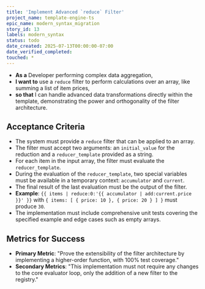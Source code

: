 ```yaml
---
title: 'Implement Advanced `reduce` Filter'
project_name: template-engine-ts
epic_name: modern_syntax_migration
story_id: 13
labels: modern_syntax
status: todo
date_created: 2025-07-13T00:00:00-07:00
date_verified_completed: 
touched: *
---
```


- **As a** Developer performing complex data aggregation,
- **I want to** use a `reduce` filter to perform calculations over an array, like summing a list of item prices,
- **so that** I can handle advanced data transformations directly within the template, demonstrating the power and orthogonality of the filter architecture.

## Acceptance Criteria

- The system must provide a `reduce` filter that can be applied to an array.
- The filter must accept two arguments: an `initial_value` for the reduction and a `reducer_template` provided as a string.
- For each item in the input array, the filter must evaluate the `reducer_template`.
- During the evaluation of the `reducer_template`, two special variables must be available in a temporary context: `accumulator` and `current`.
- The final result of the last evaluation must be the output of the filter.
- **Example**: `{{ items | reduce:0:'{{ accumulator | add:current.price }}' }}` with `{ items: [ { price: 10 }, { price: 20 } ] }` must produce `30`.
- The implementation must include comprehensive unit tests covering the specified example and edge cases such as empty arrays.

## Metrics for Success

- **Primary Metric**: "Prove the extensibility of the filter architecture by implementing a higher-order function, with 100% test coverage."
- **Secondary Metrics**: "This implementation must not require any changes to the core evaluator loop, only the addition of a new filter to the registry."
